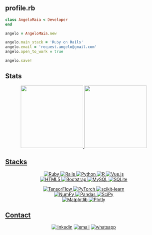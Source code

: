 <!---<h1 align="center">Hi 👋, I'm Angelo J. Maia</h1>
<h2 align="center">An aspiring Data Scientist, MSc and PhD Student in Soil Science</h2>

<div align="left">
<img src="https://angelomaia.github.io/images/contato.jpg" alt="Me!" height="128em">
  <p>Hi 👋, I'm Angelo J. Maia!</p>
</div> 
 --->
<!---
My profile picture has been generated using Stable Diffusion model calibrated with my face.

The prompt used is top secret =]

- 📊 I’m currently working on **my PhD thesis project!** <br>
--->
<!-- - 👨🏻‍💻 I’m currently learning **Data Science and Machine Learning with Python** <br>--->
<!-- - 🤝 I’m looking to collaborate on **any projects** using **R, Python and SQL.** <br>--->
<!-- - 🏞 Ask me anything about **Information Technology applied to Soil and Environmental Sciences!** <br>--->


<!-- ```Connect with me:``` <a href="https://linkedin.com/in/angelo-jamil-maia" target="blank">Linked<img align="bottom" src="https://raw.githubusercontent.com/rahuldkjain/github-profile-readme-generator/master/src/images/icons/Social/linked-in-alt.svg" alt="angelo-jamil-maia" height="18" width="24" /></a>
<br>--->
## profile.rb

```ruby
class AngeloMaia < Developer
end

angelo = AngeloMaia.new

angelo.main_stack = 'Ruby on Rails'
angelo.email = 'request.angelo@gmail.com'
angelo.open_to_work = true

angelo.save!
```

## Stats

<div align="center">
  <a href="https://github.com/angelomaia">
  <!--<img height="240em" src="https://github-readme-stats.vercel.app/api/top-langs/?username=angelomaia&layout=compact&langs_count=7&theme=dark"/>-->
  <img height="200em" src="https://github-readme-stats.vercel.app/api/top-langs/?username=angelomaia&layout=compact&langs_count=6&theme=onedark&hide=jupyter+notebook,HTML"/>
  <img height="200em" src="https://github-readme-stats.vercel.app/api?username=angelomaia&show_icons=true&show=reviews&theme=onedark&include_all_commits=false&count_private=true&rank_icon=github"/>
  <!--<img height="200em" src="https://github-readme-stats.vercel.app/api?username=angelomaia&show_icons=true&theme=dark&include_all_commits=true&count_private=true"/>-->
</div>

<!---<h3 align="left">My current favorite tools:</h3>
<p align="left"> <a href="https://www.r-project.org/" target="_blank" rel="noreferrer"> <img src="https://cdn.iconscout.com/icon/free/png-256/r-project-3521663-2945107.png" alt="R" width="40" height="40"/> </a> <a href="https://jupyter.org/" target="_blank" rel="noreferrer"> <img src="https://jupyter.org/assets/homepage/main-logo.svg" alt="jupyter" width="40" height="40"/> </a> <a href="https://www.python.org" target="_blank" rel="noreferrer"> <img src="https://raw.githubusercontent.com/devicons/devicon/master/icons/python/python-original.svg" alt="python" width="40" height="40"/> </a> <!--<a href="https://www.mysql.com/" target="_blank" rel="noreferrer"> <img src="https://raw.githubusercontent.com/devicons/devicon/master/icons/mysql/mysql-original-wordmark.svg" alt="mysql" width="40" height="40"/> </a>--> </p>
  
<!--- - 👋 Hi, I’m @angeloki
- 👀 I’m interested in Data Science
- 🌱 I’m currently learning Python and SQL
- 💞️ I’m looking to collaborate on R projects
- 📫 How to reach me: DM me on instagram @angeloki

angeloki/angeloki is a ✨ special ✨ repository because its `README.md` (this file) appears on your GitHub profile.
You can click the Preview link to take a look at your changes.
--->
## Stacks
<div align='center'>
  
![Ruby](https://img.shields.io/badge/ruby-%23CC342D.svg?style=for-the-badge&logo=ruby&logoColor=white)
![Rails](https://img.shields.io/badge/rails-%23CC0000.svg?style=for-the-badge&logo=ruby-on-rails&logoColor=white)
![Python](https://img.shields.io/badge/python-3670A0?style=for-the-badge&logo=python&logoColor=ffdd54)
![R](https://img.shields.io/badge/r-%23276DC3.svg?style=for-the-badge&logo=r&logoColor=white)
![Vue.js](https://img.shields.io/badge/vuejs-%2335495e.svg?style=for-the-badge&logo=vuedotjs&logoColor=%234FC08D)
<br>
![HTML5](https://img.shields.io/badge/html5-%23E34F26.svg?style=for-the-badge&logo=html5&logoColor=white)
![Bootstrap](https://img.shields.io/badge/bootstrap-%238511FA.svg?style=for-the-badge&logo=bootstrap&logoColor=white)
![MySQL](https://img.shields.io/badge/mysql-4479A1.svg?style=for-the-badge&logo=mysql&logoColor=white)
![SQLite](https://img.shields.io/badge/sqlite-%2307405e.svg?style=for-the-badge&logo=sqlite&logoColor=white)
<br>

![TensorFlow](https://img.shields.io/badge/TensorFlow-%23FF6F00.svg?style=for-the-badge&logo=TensorFlow&logoColor=white)
![PyTorch](https://img.shields.io/badge/PyTorch-%23EE4C2C.svg?style=for-the-badge&logo=PyTorch&logoColor=white)
![scikit-learn](https://img.shields.io/badge/scikit--learn-%23F7931E.svg?style=for-the-badge&logo=scikit-learn&logoColor=white)
<br>
![NumPy](https://img.shields.io/badge/numpy-%23013243.svg?style=for-the-badge&logo=numpy&logoColor=white)
![Pandas](https://img.shields.io/badge/pandas-%23150458.svg?style=for-the-badge&logo=pandas&logoColor=white)
![SciPy](https://img.shields.io/badge/SciPy-%230C55A5.svg?style=for-the-badge&logo=scipy&logoColor=%white)
<br>
![Matplotlib](https://img.shields.io/badge/Matplotlib-%23ffffff.svg?style=for-the-badge&logo=Matplotlib&logoColor=black)
![Plotly](https://img.shields.io/badge/Plotly-%233F4F75.svg?style=for-the-badge&logo=plotly&logoColor=white)
<br>
</div>

## Contact
<div align='center'>

[![linkedin](https://img.shields.io/badge/LinkedIn-0077B5?style=for-the-badge&logo=linkedin&logoColor=white)](https://linkedin.com/in/angelo-jamil-maia)
[![email](https://img.shields.io/badge/Gmail-D14836?style=for-the-badge&logo=gmail&logoColor=white)](https://mailto:request.angelol@gmail.com)
[![whatsapp](https://img.shields.io/badge/WhatsApp-25D366?style=for-the-badge&logo=WhatsApp&logoColor=white)](https://wa.me/5581996661011)
</div>
<!---
📫 Email me at request.angelo@gmail.com or connect with me at <a href="https://linkedin.com/in/angelo-jamil-maia" target="blank">LinkedIn</a>

[![linkedin](https://img.shields.io/badge/LinkedIn-0077B5?style=for-the-badge&logo=linkedin&logoColor=white)](https://www.linkedin.com/in/lais-santos-almeida/)
<img align="bottom" src="https://raw.githubusercontent.com/rahuldkjain/github-profile-readme-generator/master/src/images/icons/Social/linked-in-alt.svg" alt="angelo-jamil-maia" height="24" /><br></a>--->
